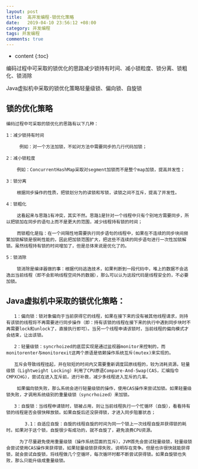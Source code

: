 ```yaml
---
layout: post
title:  高并发编程-锁优化策略
date:   2019-04-10 23:56:12 +08:00
category: 并发编程
tags: 并发编程
comments: true
---
```


* content
{:toc}

编码过程中可采取的锁优化的思路减少锁持有时间、减小锁粒度、锁分离、锁粗化、锁消除

Java虚拟机中采取的锁优化策略轻量级锁、偏向锁、自旋锁













## 锁的优化策略

    编码过程中可采取的锁优化的思路有以下几种：

    1：减少锁持有时间

         例如：对一个方法加锁，不如对方法中需要同步的几行代码加锁；

    2：减小锁粒度

        例如：ConcurrentHashMap采取对segment加锁而不是整个map加锁，提高并发性；

    3：锁分离

        根据同步操作的性质，把锁划分为的读锁和写锁，读锁之间不互斥，提高了并发性。

    4：锁粗化

        这看起来与思路1有冲突，其实不然。思路1是针对一个线程中只有个别地方需要同步，所以把锁加在同步的语句上而不是更大的范围，减少线程持有锁的时间；

        而锁粗化是指：在一个间隔性地需要执行同步语句的线程中，如果在不连续的同步块间频繁加锁解锁是很耗性能的，因此把加锁范围扩大，把这些不连续的同步语句进行一次性加锁解锁。虽然线程持有锁的时间增加了，但是总体来说是优化了的。

    5：锁消除

        锁消除是编译器做的事：根据代码逃逸技术，如果判断到一段代码中，堆上的数据不会逃逸出当前线程（即不会影响线程空间外的数据），那么可以认为这段代码是线程安全的，不必要加锁。



## Java虚拟机中采取的锁优化策略：

       1：偏向锁：锁对象偏向于当前获得它的线程，如果在接下来的没有被其他线程请求，则持有该锁的线程将不再需要进行同步操作（即：持有该锁的线程在接下来的执行中遇到同步块时不再需要lock和unlock了，直接执行即可）。当另一个线程申请该锁时，当前线程的偏向模式才会结束，让出该锁。

       2：轻量级锁：syncrhoized的底层实现是通过监视器monitor来控制的，而monitorenter与monitorexit这两个原语是依赖操作系统互斥(mutex)来实现的。

       互斥会导致线程挂起，并在较短的时间内又需要重新调度回原线程的，较为消耗资源。轻量级锁（Lightweight Locking）利用了CPU原语Compare-And-Swap(CAS，汇编指令CMPXCHG)，尝试在进入互斥前，进行补救，减少多线程进入互斥的几率。

        如果偏向锁失败，那么系统会进行轻量级锁的操作，使用CAS操作来尝试加锁。如果轻量级锁失败，才调用系统级别的重量级锁（syncrhoized）来加锁。     

       3：自旋锁：当线程申请锁时，锁被占用，则让当前线程执行一个忙循环（自旋），看看持有锁的线程是否会很快释放锁。如果自旋后还没获得锁，才进入同步阻塞状态；

           3.1：自适应自旋：自旋的线程自旋的时间为同一个锁上一次线程自旋并获得锁的耗时。如果对于这个锁，自旋很少有成功的，就不自旋了，避免浪费CPU资源。

         为了尽量避免使用重量级锁（操作系统层面的互斥），JVM首先会尝试轻量级锁，轻量级锁会尝试使用CAS操作来获得锁，如果轻量级锁获得失败，说明存在竞争。但是也许很快就能获得锁，就会尝试自旋锁，将线程做几个空循环，每次循环时都不断尝试获得锁。如果自旋锁也失败，那么只能升级成重量级锁。

